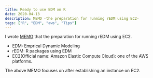 ```yaml
---
title: Ready to use EDM on R
date: 2020-04-13
description: MEMO -the preparation for running rEDM using EC2-
tags: ["R", "EDM", "aws", "Tips"]
---
```


I wrote <a href="https://hackmd.io/s/S1GyU2c5V">MEMO</a> that the preparation for running rEDM using EC2.  
- EDM: Emprical Dynamic Modeling
- rEDM: R packages using EDM
- EC2(Official name: Amazon Elastic Compute Cloud): one of the AWS platforms.

The above MEMO focuses on after establishing an instance on EC2.

